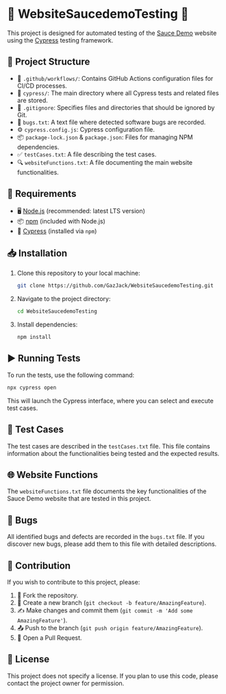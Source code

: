 # 🚀 WebsiteSaucedemoTesting 🧪

This project is designed for automated testing of the [Sauce Demo](https://www.saucedemo.com/) website using the [Cypress](https://www.cypress.io/) testing framework.

## 📁 Project Structure

- 📂 `.github/workflows/`: Contains GitHub Actions configuration files for CI/CD processes.
- 📂 `cypress/`: The main directory where all Cypress tests and related files are stored.
- 📜 `.gitignore`: Specifies files and directories that should be ignored by Git.
- 🐞 `bugs.txt`: A text file where detected software bugs are recorded.
- ⚙️ `cypress.config.js`: Cypress configuration file.
- 📦 `package-lock.json` & `package.json`: Files for managing NPM dependencies.
- ✅ `testCases.txt`: A file describing the test cases.
- 🔍 `websiteFunctions.txt`: A file documenting the main website functionalities.

## 📌 Requirements

- 🖥️ [Node.js](https://nodejs.org/) (recommended: latest LTS version)
- 📦 [npm](https://www.npmjs.com/) (included with Node.js)
- 🧪 [Cypress](https://www.cypress.io/) (installed via `npm`)

## 📥 Installation

1. Clone this repository to your local machine:

   ```bash
   git clone https://github.com/GazJack/WebsiteSaucedemoTesting.git
   ```

2. Navigate to the project directory:

   ```bash
   cd WebsiteSaucedemoTesting
   ```

3. Install dependencies:

   ```bash
   npm install
   ```

## ▶️ Running Tests

To run the tests, use the following command:

```bash
npx cypress open
```

This will launch the Cypress interface, where you can select and execute test cases.

## 📑 Test Cases

The test cases are described in the `testCases.txt` file. This file contains information about the functionalities being tested and the expected results.

## 🌐 Website Functions

The `websiteFunctions.txt` file documents the key functionalities of the Sauce Demo website that are tested in this project.

## 🐛 Bugs

All identified bugs and defects are recorded in the `bugs.txt` file. If you discover new bugs, please add them to this file with detailed descriptions.

## 🤝 Contribution

If you wish to contribute to this project, please:

1. 🔄 Fork the repository.
2. 🌱 Create a new branch (`git checkout -b feature/AmazingFeature`).
3. ✍️ Make changes and commit them (`git commit -m 'Add some AmazingFeature'`).
4. 📤 Push to the branch (`git push origin feature/AmazingFeature`).
5. 🔀 Open a Pull Request.

## 📜 License

This project does not specify a license. If you plan to use this code, please contact the project owner for permission.
